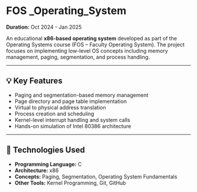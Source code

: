 # FOS _Operating_System

**Duration:** Oct 2024 - Jan 2025  

An educational **x86-based operating system** developed as part of the Operating Systems course (FOS – Faculty Operating System). The project focuses on implementing low-level OS concepts including memory management, paging, segmentation, and process handling.

---

## 💡 Key Features

- Paging and segmentation-based memory management
- Page directory and page table implementation
- Virtual to physical address translation
- Process creation and scheduling
- Kernel-level interrupt handling and system calls
- Hands-on simulation of Intel 80386 architecture

---

## 🧠 Technologies Used

- **Programming Language:** C
- **Architecture:** x86
- **Concepts:** Paging, Segmentation, Operating System Fundamentals
- **Other Tools:** Kernel Programming, Git, GitHub



